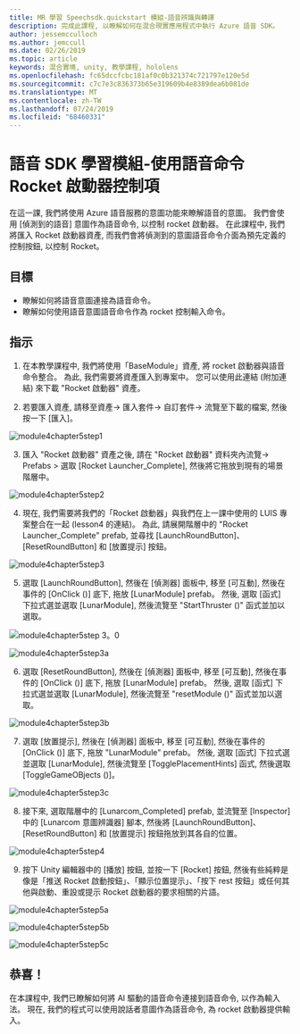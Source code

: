 ```yaml
---
title: MR 學習 Speechsdk.quickstart 模組-語音辨識與轉譯
description: 完成此課程, 以瞭解如何在混合現實應用程式中執行 Azure 語音 SDK。
author: jessemcculloch
ms.author: jemccull
ms.date: 02/26/2019
ms.topic: article
keywords: 混合實境, unity, 教學課程, hololens
ms.openlocfilehash: fc65dccfcbc181af0c0b321374c721797e120e5d
ms.sourcegitcommit: c7c7e3c836373b65e319609b4e8389dea6b081de
ms.translationtype: MT
ms.contentlocale: zh-TW
ms.lasthandoff: 07/24/2019
ms.locfileid: "68460331"
---
```

# <a name="speech-sdk-learning-module---rocket-launcher-control-using-speech-commands"></a>語音 SDK 學習模組-使用語音命令 Rocket 啟動器控制項

在這一課, 我們將使用 Azure 語音服務的意圖功能來瞭解語音的意圖。 我們會使用 [偵測到的語音] 意圖作為語音命令, 以控制 rocket 啟動器。 在此課程中, 我們將匯入 Rocket 啟動器資產, 而我們會將偵測到的意圖語音命令介面為預先定義的控制按鈕, 以控制 Rocket。 

## <a name="objectives"></a>目標

- 瞭解如何將語音意圖連接為語音命令。
- 瞭解如何使用語音意圖語音命令作為 rocket 控制輸入命令。

## <a name="instructions"></a>指示
1. 在本教學課程中, 我們將使用「BaseModule」資產, 將 rocket 啟動器與語音命令整合。 為此, 我們需要將資產匯入到專案中。 您可以使用此連結 (附加連結) 來下載 "Rocket 啟動器" 資產。 

2. 若要匯入資產, 請移至資產-> 匯入套件-> 自訂套件-> 流覽至下載的檔案, 然後按一下 [匯入]。

![module4chapter5step1](images/module4chapter5step1.PNG)

3. 匯入 "Rocket 啟動器" 資產之後, 請在 "Rocket 啟動器" 資料夾內流覽-> Prefabs > 選取 [Rocket Launcher_Complete], 然後將它拖放到現有的場景階層中。

![module4chapter5step2](images/module4chapter5step2.PNG)

4. 現在, 我們需要將我們的「Rocket 啟動器」與我們在上一課中使用的 LUIS 專案整合在一起 (lesson4 的連結)。 為此, 請展開階層中的 "Rocket Launcher_Complete" prefab, 並尋找 [LaunchRoundButton]、[ResetRoundButton] 和 [放置提示] 按鈕。

![module4chapter5step3](images/module4chapter5step3.PNG)

5. 選取 [LaunchRoundButton], 然後在 [偵測器] 面板中, 移至 [可互動], 然後在事件的 [OnClick ()] 底下, 拖放 [LunarModule] prefab。 然後, 選取 [函式] 下拉式選並選取 [LunarModule], 然後流覽至 "StartThruster ()" 函式並加以選取。

![module4chapter5step 3。0](images/module4chapter5step3.0.PNG)

![module4chapter5step3a](images/module4chapter5step3a.PNG)

6. 選取 [ResetRoundButton], 然後在 [偵測器] 面板中, 移至 [可互動], 然後在事件的 [OnClick ()] 底下, 拖放 [LunarModule] prefab。 然後, 選取 [函式] 下拉式選並選取 [LunarModule], 然後流覽至 "resetModule ()" 函式並加以選取。

![module4chapter5step3b](images/module4chapter5step3b.PNG)

7. 選取 [放置提示], 然後在 [偵測器] 面板中, 移至 [可互動], 然後在事件的 [OnClick ()] 底下, 拖放 "LunarModule" prefab。 然後, 選取 [函式] 下拉式選並選取 [LunarModule], 然後流覽至 [TogglePlacementHints] 函式, 然後選取 [ToggleGameOBjects ()]。

![module4chapter5step3c](images/module4chapter5step3c.PNG)

8.  接下來, 選取階層中的 [Lunarcom_Completed] prefab, 並流覽至 [Inspector] 中的 [Lunarcom 意圖辨識器] 腳本, 然後將 [LaunchRoundButton]、[ResetRoundButton] 和 [放置提示] 按鈕拖放到其各自的位置。

![module4chapter5step4](images/module4chapter5step4.PNG)

9. 按下 Unity 編輯器中的 [播放] 按鈕, 並按一下 [Rocket] 按鈕, 然後有些純粹是像是「推送 Rocket 啟動按鈕」、「顯示位置提示」、「按下 rest 按鈕」或任何其他與啟動、重設或提示 Rocket 啟動器的要求相關的片語。

![module4chapter5step5a](images/module4chapter5step5a.PNG)

![module4chapter5step5b](images/module4chapter5step5b.PNG)

![module4chapter5step5c](images/module4chapter5step5c.PNG)

## <a name="congratulations"></a>恭喜！

在本課程中, 我們已瞭解如何將 AI 驅動的語音命令連接到語音命令, 以作為輸入法。 現在, 我們的程式可以使用說話者意圖作為語音命令, 為 rocket 啟動器提供輸入。

